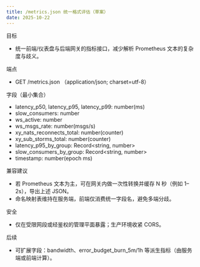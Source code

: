 ```yaml
---
title: /metrics.json 统一格式评估（草案）
date: 2025-10-22
---
```


目标
- 统一前端/仪表盘与后端网关的指标接口，减少解析 Prometheus 文本的复杂度与歧义。

端点
- GET /metrics.json （application/json; charset=utf-8）

字段（最小集合）
- latency_p50, latency_p95, latency_p99: number(ms)
- slow_consumers: number
- ws_active: number
- ws_msgs_rate: number(msgs/s)
- xy_nats_reconnects_total: number(counter)
- xy_sub_storms_total: number(counter)
- latency_p95_by_group: Record<string, number>
- slow_consumers_by_group: Record<string, number>
- timestamp: number(epoch ms)

兼容建议
- 若 Prometheus 文本为主，可在网关内做一次性转换并缓存 N 秒（例如 1–2s），导出上述 JSON。
- 命名映射表维持在服务端，前端仅消费统一字段名，避免多端分歧。

安全
- 仅在受限网段或经鉴权的管理平面暴露；生产环境收紧 CORS。

后续
- 可扩展字段：bandwidth、error_budget_burn_5m/1h 等派生指标（由服务端或前端计算）。

